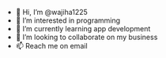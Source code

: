 - 👋 Hi, I’m @wajiha1225
- 👀 I’m interested in programming
- 🌱 I’m currently learning app development
- 💞️ I’m looking to collaborate on my business
- 📫 Reach me on email

<!---
wajiha1225/wajiha1225 is a ✨ special ✨ repository because its `README.md` (this file) appears on your GitHub profile.
You can click the Preview link to take a look at your changes.
--->
